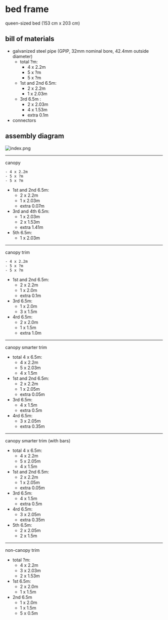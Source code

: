 # bed frame

queen-sized bed (153 cm x 203 cm)

## bill of materials

- galvanized steel pipe (GPIP, 32mm nominal bore, 42.4mm outside diameter)
  - total ?m:
    - 4 x 2.2m
    - 5 x ?m
    - 5 x ?m
  - 1st and 2nd 6.5m:
    - 2 x 2.2m
    - 1 x 2.03m
  - 3rd 6.5m :
    - 2 x 2.03m
    - 4 x 1.53m
    - extra 0.1m
- connectors

## assembly diagram

![index.png](./index.png)


---

canopy

    - 4 x 2.2m
    - 5 x ?m
    - 5 x ?m
  - 1st and 2nd 6.5m:
    - 2 x 2.2m
    - 1 x 2.03m
    - extra 0.07m
  - 3rd and 4th 6.5m:
    - 1 x 2.03m
    - 2 x 1.53m
    - extra 1.41m
  - 5th 6.5m:
    - 1 x 2.03m

---

canopy trim


    - 4 x 2.2m
    - 5 x ?m
    - 5 x ?m
  - 1st and 2nd 6.5m:
    - 2 x 2.2m
    - 1 x 2.0m
    - extra 0.1m
  - 3rd 6.5m:
    - 1 x 2.0m
    - 3 x 1.5m
  - 4rd 6.5m:
    - 2 x 2.0m
    - 1 x 1.5m
    - extra 1.0m

---


canopy smarter trim
  - total 4 x 6.5m:
    - 4 x 2.2m
    - 5 x 2.03m
    - 4 x 1.5m
  - 1st and 2nd 6.5m:
    - 2 x 2.2m
    - 1 x 2.05m
    - extra 0.05m
  - 3rd 6.5m:
    - 4 x 1.5m
    - extra 0.5m
  - 4rd 6.5m:
    - 3 x 2.05m
    - extra 0.35m


---


canopy smarter trim (with bars)
  - total 4 x 6.5m:
    - 4 x 2.2m
    - 5 x 2.05m
    - 4 x 1.5m
  - 1st and 2nd 6.5m:
    - 2 x 2.2m
    - 1 x 2.05m
    - extra 0.05m
  - 3rd 6.5m:
    - 4 x 1.5m
    - extra 0.5m
  - 4rd 6.5m:
    - 3 x 2.05m
    - extra 0.35m
  - 5th 6.5m:
    - 2 x 2.05m
    - 2 x 1.5m

---

non-canopy trim

  - total ?m:
    - 4 x 2.2m
    - 3 x 2.03m
    - 2 x 1.53m
  - 1st 6.5m:
    - 2 x 2.0m
    - 1 x 1.5m
  - 2nd 6.5m
    - 1 x 2.0m
    - 1 x 1.5m
    - 5 x 0.5m




